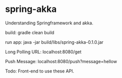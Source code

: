 spring-akka
===========

Understanding Springframework and akka.

build: gradle clean build

run app: java -jar build/libs/spring-akka-0.1.0.jar

Long Polling URL: localhost:8080/get

Push Message: localhost:8080/push?message=hellow

Todo: Front-end to use these API.
